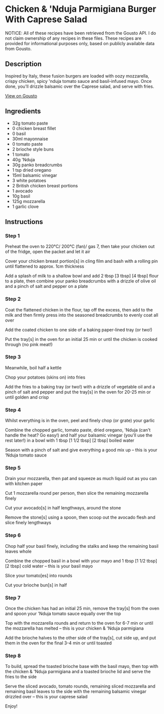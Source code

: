 # Chicken & 'Nduja Parmigiana Burger With Caprese Salad

NOTICE: All of these recipes have been retrieved from the Gousto API. I do not claim ownership of any recipes in these files. These recipes are provided for informational purposes only, based on publicly available data from Gousto.

## Description

Inspired by Italy, these fusion burgers are loaded with oozy mozzarella, crispy chicken, spicy 'nduja tomato sauce and basil-infused mayo. Once done, you'll drizzle balsamic over the Caprese salad, and serve with fries.

[View on Gousto](https://www.gousto.co.uk/recipes/cookbook/chicken-nduja-parmigiana-burger-with-caprese-salad)

## Ingredients

- 32g tomato paste
- 0 chicken breast fillet
- 0 basil
- 30ml mayonnaise
- 0 tomato paste
- 2 brioche style buns
- 1 tomato
- 40g 'Nduja
- 30g panko breadcrumbs
- 1 tsp dried oregano
- 15ml balsamic vinegar
- 3 white potatoes
- 2 British chicken breast portions
- 1 avocado
- 10g basil
- 125g mozzarella
- 1 garlic clove

## Instructions


### Step 1

Preheat the oven to 220°C/ 200°C (fan)/ gas 7, then take your chicken out of the fridge, open the packet and let it air

Cover your chicken breast portion[s] in cling film and bash with a rolling pin until flattened to approx. 1cm thickness

Add a splash of milk to a shallow bowl and add 2 tbsp <span class="text-purple">[3 tbsp] </span><span class="text-danger">[4 tbsp]</span> flour to a plate, then combine your panko breadcrumbs with a drizzle of olive oil and a pinch of salt and pepper on a plate


### Step 2

Coat the flattened chicken in the flour, tap off the excess, then add to the milk and then firmly press into the seasoned breadcrumbs to evenly coat all over

Add the coated chicken to one side of a baking paper-lined tray (or two!)

Put the tray[s] in the oven for an initial 25 min or until the chicken is cooked through (no pink meat!)


### Step 3

Meanwhile, boil half a kettle

Chop your potatoes (skins on) into fries

Add the fries to a baking tray (or two!) with a drizzle of vegetable oil and a pinch of salt and pepper and put the tray[s] in the oven for 20-25 min or until golden and crisp


### Step 4

Whilst everything is in the oven, peel and finely chop (or grate) your garlic

Combine the chopped garlic, tomato paste, dried oregano, 'Nduja (can't handle the heat? Go easy!) and half your balsamic vinegar (you'll use the rest later!) in a bowl with 1 tbsp <span class="text-purple">[1 1/2 tbsp] </span><span class="text-danger">[2 tbsp]</span> boiled water

Season with a pinch of salt and give everything a good mix up – this is your ‘Nduja tomato sauce


### Step 5

Drain your mozzarella, then pat and squeeze as much liquid out as you can with kitchen paper

Cut 1 mozzarella round per person, then slice the remaining mozzarella finely

Cut your avocado[s] in half lengthways, around the stone

Remove the stone[s] using a spoon, then scoop out the avocado flesh and slice finely lengthways


### Step 6

Chop half your basil finely, including the stalks and keep the remaining basil leaves whole

Combine the chopped basil in a bowl with your mayo and 1 tbsp <span class="text-purple">[1 1/2 tbsp]</span><span class="text-danger"> [2 tbsp]</span> cold water – this is your basil mayo

Slice your tomato[es] into rounds

Cut your brioche bun[s] in half


### Step 7

Once the chicken has had an initial 25 min, remove the tray[s] from the oven and spoon your 'Nduja tomato sauce equally over the top

Top with the mozzarella rounds and return to the oven for 6-7 min or until the mozzarella has melted – this is your chicken & 'Nduja parmigiana

Add the brioche halves to the other side of the tray[s], cut side up, and put them in the oven for the final 3-4 min or until toasted

### Step 8

To build, spread the toasted brioche base with the basil mayo, then top with the chicken & 'Nduja parmigiana and a toasted brioche lid and serve the fries to the side

Serve the sliced avocado, tomato rounds, remaining sliced mozzarella and remaining basil leaves to the side with the remaining balsamic vinegar drizzled over – this is your caprese salad

Enjoy!

